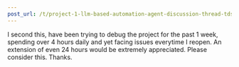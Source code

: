 ```yaml
---
post_url: /t/project-1-llm-based-automation-agent-discussion-thread-tds-jan-2025/164277/404
---
```

I second this, have been trying to debug the project for the past 1 week, spending over 4 hours daily and yet facing issues everytime I reopen. An extension of even 24 hours would be extremely appreciated. Please consider this. Thanks.